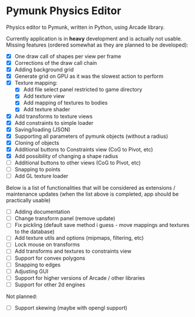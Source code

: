 # Pymunk Physics Editor

Physics editor to Pymunk, written in Python, using Arcade library.

Currently application is in **heavy** development and is actually not usable.
Missing features (ordered somewhat as they are planned to be developed):

- [x] One draw call of shapes per view per frame
- [x] Corrections of the draw call chain
- [x] Adding background grid
- [x] Generate grid on GPU as it was the slowest action to perform
- [x] Texture mapping:
   - [x] Add file select panel restricted to game directory
   - [x] Add texture view
   - [x] Add mapping of textures to bodies
   - [x] Add texture shader
- [x] Add transforms to texture views
- [x] Add constraints to simple loader
- [x] Saving/loading (JSON)
- [x] Supporting all parameters of pymunk objects (without a radius)
- [x] Cloning of objects
- [x] Additional buttons to Constraints view (CoG to Pivot, etc)
- [x] Add possibility of changing a shape radius
- [ ] Additional buttons to other views (CoG to Pivot, etc)
- [ ] Snapping to points
- [ ] Add GL texture loader

Below is a list of functionalities that will be considered as extensions / maintenance updates
(when the list above is completed, app should be practically usable)
- [ ] Adding documentation
- [ ] Change transform panel (remove update)
- [ ] Fix pickling (default save method i guess - move mappings and textures to the database)
- [ ] Add texture utils and options (mipmaps, filtering, etc)
- [ ] Lock mouse on transforms
- [ ] Add transforms and textures to constraints view
- [ ] Support for convex polygons
- [ ] Snapping to edges
- [ ] Adjusting GUI
- [ ] Support for higher versions of Arcade / other libraries
- [ ] Support for other 2d engines

Not planned:
- [ ] Support skewing (maybe with opengl support)
